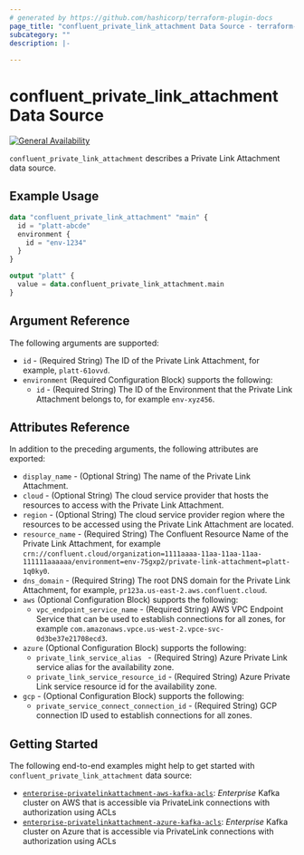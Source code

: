 ```yaml
---
# generated by https://github.com/hashicorp/terraform-plugin-docs
page_title: "confluent_private_link_attachment Data Source - terraform-provider-confluent"
subcategory: ""
description: |-
   
---
```


# confluent_private_link_attachment Data Source

[![General Availability](https://img.shields.io/badge/Lifecycle%20Stage-General%20Availability-%2345c6e8)](https://docs.confluent.io/cloud/current/api.html#section/Versioning/API-Lifecycle-Policy)

`confluent_private_link_attachment` describes a Private Link Attachment data source.

## Example Usage

```terraform
data "confluent_private_link_attachment" "main" {
  id = "platt-abcde"
  environment {
    id = "env-1234"
  }
}

output "platt" {
  value = data.confluent_private_link_attachment.main
}
```

<!-- schema generated by tfplugindocs -->
## Argument Reference

The following arguments are supported:

- `id` - (Required String) The ID of the Private Link Attachment, for example, `platt-61ovvd`.
- `environment` (Required Configuration Block) supports the following:
    - `id` - (Required String) The ID of the Environment that the Private Link Attachment belongs to, for example `env-xyz456`.

## Attributes Reference

In addition to the preceding arguments, the following attributes are exported:

- `display_name` - (Optional String) The name of the Private Link Attachment.
- `cloud` - (Optional String) The cloud service provider that hosts the resources to access with the Private Link Attachment.
- `region` - (Optional String) The cloud service provider region where the resources to be accessed using the Private Link Attachment are located.
- `resource_name` - (Required String) The Confluent Resource Name of the Private Link Attachment, for example `crn://confluent.cloud/organization=1111aaaa-11aa-11aa-11aa-111111aaaaaa/environment=env-75gxp2/private-link-attachment=platt-1q0ky0`.
- `dns_domain` - (Required String) The root DNS domain for the Private Link Attachment, for example, `pr123a.us-east-2.aws.confluent.cloud`.
- `aws` (Optional Configuration Block) supports the following:
    - `vpc_endpoint_service_name` - (Required String) AWS VPC Endpoint Service that can be used to establish connections for all zones, for example `com.amazonaws.vpce.us-west-2.vpce-svc-0d3be37e21708ecd3`.
- `azure` (Optional Configuration Block) supports the following:
    - `private_link_service_alias ` - (Required String) Azure Private Link service alias for the availability zone.
    - `private_link_service_resource_id` - (Required String) Azure Private Link service resource id for the availability zone.
- `gcp` - (Optional Configuration Block) supports the following:
  - `private_service_connect_connection_id` - (Required String) GCP connection ID used to establish connections for all zones.

## Getting Started
The following end-to-end examples might help to get started with `confluent_private_link_attachment` data source:
* [`enterprise-privatelinkattachment-aws-kafka-acls`](https://github.com/confluentinc/terraform-provider-confluent/tree/master/examples/configurations/enterprise-privatelinkattachment-aws-kafka-acls): _Enterprise_ Kafka cluster on AWS that is accessible via PrivateLink connections with authorization using ACLs
* [`enterprise-privatelinkattachment-azure-kafka-acls`](https://github.com/confluentinc/terraform-provider-confluent/tree/master/examples/configurations/enterprise-privatelinkattachment-azure-kafka-acls): _Enterprise_ Kafka cluster on Azure that is accessible via PrivateLink connections with authorization using ACLs
